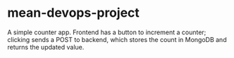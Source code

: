 # mean-devops-project
A simple counter app. Frontend has a button to increment a counter; clicking sends a POST to backend, which stores the count in MongoDB and returns the updated value.
